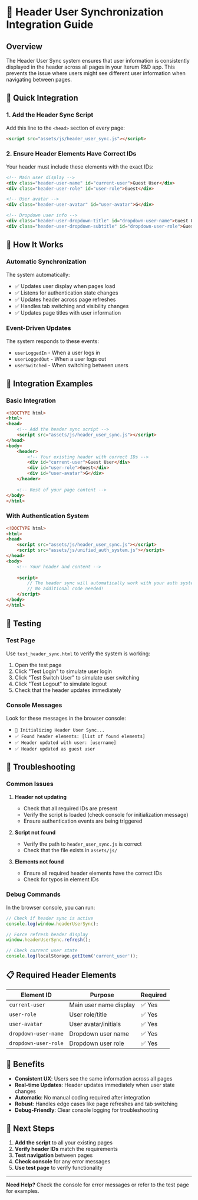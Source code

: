 # 🔐 Header User Synchronization Integration Guide

## Overview

The Header User Sync system ensures that user information is consistently displayed in the header across all pages in your Iterum R&D app. This prevents the issue where users might see different user information when navigating between pages.

## 🚀 Quick Integration

### 1. Add the Header Sync Script

Add this line to the `<head>` section of every page:

```html
<script src="assets/js/header_user_sync.js"></script>
```

### 2. Ensure Header Elements Have Correct IDs

Your header must include these elements with the exact IDs:

```html
<!-- Main user display -->
<div class="header-user-name" id="current-user">Guest User</div>
<div class="header-user-role" id="user-role">Guest</div>

<!-- User avatar -->
<div class="header-user-avatar" id="user-avatar">G</div>

<!-- Dropdown user info -->
<div class="header-user-dropdown-title" id="dropdown-user-name">Guest User</div>
<div class="header-user-dropdown-subtitle" id="dropdown-user-role">Guest</div>
```

## 🔧 How It Works

### Automatic Synchronization

The system automatically:
- ✅ Updates user display when pages load
- ✅ Listens for authentication state changes
- ✅ Updates header across page refreshes
- ✅ Handles tab switching and visibility changes
- ✅ Updates page titles with user information

### Event-Driven Updates

The system responds to these events:
- `userLoggedIn` - When a user logs in
- `userLoggedOut` - When a user logs out  
- `userSwitched` - When switching between users

## 📱 Integration Examples

### Basic Integration

```html
<!DOCTYPE html>
<html>
<head>
    <!-- Add the header sync script -->
    <script src="assets/js/header_user_sync.js"></script>
</head>
<body>
    <header>
        <!-- Your existing header with correct IDs -->
        <div id="current-user">Guest User</div>
        <div id="user-role">Guest</div>
        <div id="user-avatar">G</div>
    </header>
    
    <!-- Rest of your page content -->
</body>
</html>
```

### With Authentication System

```html
<!DOCTYPE html>
<html>
<head>
    <script src="assets/js/header_user_sync.js"></script>
    <script src="assets/js/unified_auth_system.js"></script>
</head>
<body>
    <!-- Your header and content -->
    
    <script>
        // The header sync will automatically work with your auth system
        // No additional code needed!
    </script>
</body>
</html>
```

## 🧪 Testing

### Test Page

Use `test_header_sync.html` to verify the system is working:

1. Open the test page
2. Click "Test Login" to simulate user login
3. Click "Test Switch User" to simulate user switching
4. Click "Test Logout" to simulate logout
5. Check that the header updates immediately

### Console Messages

Look for these messages in the browser console:
- `🔄 Initializing Header User Sync...`
- `✅ Found header elements: [list of found elements]`
- `✅ Header updated with user: [username]`
- `✅ Header updated as guest user`

## 🐛 Troubleshooting

### Common Issues

1. **Header not updating**
   - Check that all required IDs are present
   - Verify the script is loaded (check console for initialization message)
   - Ensure authentication events are being triggered

2. **Script not found**
   - Verify the path to `header_user_sync.js` is correct
   - Check that the file exists in `assets/js/`

3. **Elements not found**
   - Ensure all required header elements have the correct IDs
   - Check for typos in element IDs

### Debug Commands

In the browser console, you can run:

```javascript
// Check if header sync is active
console.log(window.headerUserSync);

// Force refresh header display
window.headerUserSync.refresh();

// Check current user state
console.log(localStorage.getItem('current_user'));
```

## 📋 Required Header Elements

| Element ID | Purpose | Required |
|------------|---------|----------|
| `current-user` | Main user name display | ✅ Yes |
| `user-role` | User role/title | ✅ Yes |
| `user-avatar` | User avatar/initials | ✅ Yes |
| `dropdown-user-name` | Dropdown user name | ✅ Yes |
| `dropdown-user-role` | Dropdown user role | ✅ Yes |

## 🎯 Benefits

- **Consistent UX**: Users see the same information across all pages
- **Real-time Updates**: Header updates immediately when user state changes
- **Automatic**: No manual coding required after integration
- **Robust**: Handles edge cases like page refreshes and tab switching
- **Debug-Friendly**: Clear console logging for troubleshooting

## 🔄 Next Steps

1. **Add the script** to all your existing pages
2. **Verify header IDs** match the requirements
3. **Test navigation** between pages
4. **Check console** for any error messages
5. **Use test page** to verify functionality

---

**Need Help?** Check the console for error messages or refer to the test page for examples.
